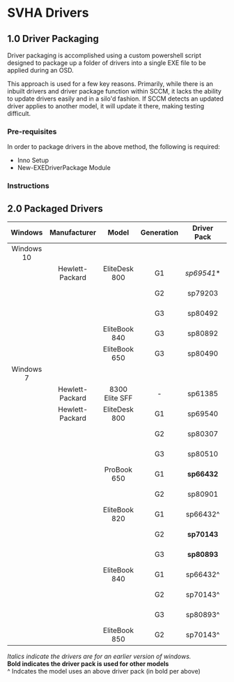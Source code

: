 # SVHA Drivers

## 1.0 Driver Packaging

Driver packaging is accomplished using a custom powershell script designed to package up a folder of drivers into a single EXE file to be applied during an OSD.

This approach is used for a few key reasons. Primarily, while there is an inbuilt drivers and driver package function within SCCM, it lacks the ability to update drivers easily and in a silo'd fashion. If SCCM detects an updated driver applies to another model, it will update it there, making testing difficult.

### Pre-requisites
In order to package drivers in the above method, the following is required:  
* Inno Setup
* New-EXEDriverPackage Module

### Instructions



## 2.0 Packaged Drivers
Windows | Manufacturer | Model | Generation | Driver Pack | Driver Date 
:---: | :---: | :---: | :---: | :---: | :---: |
Windows 10 | 
| | Hewlett-Packard | EliteDesk 800 | G1 | *sp69541** | 2017-10-29
|  |  |  | G2 | sp79203 | 2017-02-14
|  |  |  | G3 | sp80492 | 2017-05-23
| | | EliteBook 840 | G3 | sp80892 | 2017-06-23
| | | EliteBook 650 | G3 | sp80490 | 2017-05-23
Windows 7 |
| | Hewlett-Packard | 8300 Elite SFF | - | sp61385 | 2013-04-03
| | Hewlett-Packard | EliteDesk 800 | G1 | sp69540 | 2014-10-19
|  |  |  | G2 | sp80307 | 2017-05-31
|  |  |  | G3 | sp80510 | 2017-06-15
| | | ProBook 650 | G1 | **sp66432** | 2014-05-20
|  |  |  | G2 | sp80901 | 2017-06-23
| | | EliteBook 820 | G1 | sp66432^ | 2014-05-20
|  |  |  | G2 | **sp70143** | 2014-12-17
|  |  |  | G3 | **sp80893** | 2017-06-23
| | | EliteBook 840 | G1 | sp66432^ | 2014-05-20
|  |  |  | G2 | sp70143^ | 2014-12-17
|  |  |  | G3 | sp80893^ | 2017-06-23
| | | EliteBook 850 | G2 | sp70143^ | 2014-12-17

*Italics indicate the drivers are for an earlier version of windows.*  
**Bold indicates the driver pack is used for other models**  
^ Indcates the model uses an above driver pack (in bold per above)
